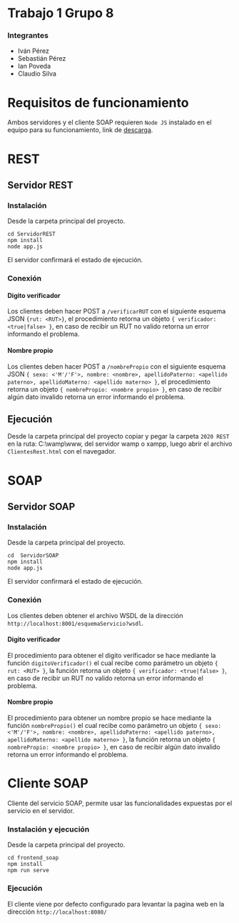 # Trabajo 1 Grupo 8

### Integrantes
- Iván Pérez
- Sebastián Pérez
- Ian Poveda
- Claudio Silva

# Requisitos de funcionamiento
Ambos servidores y el cliente SOAP requieren `Node JS` instalado en el equipo para su funcionamiento, link de [descarga](https://nodejs.org/es/download/).

# REST

## Servidor REST

### Instalación
Desde la carpeta principal del proyecto.
```
cd ServidorREST  
npm install  
node app.js
```
El servidor confirmará el estado de ejecución.
### Conexión

#### Digito verificador
Los clientes deben hacer POST a `/verificarRUT` con el siguiente esquema JSON `{rut: <RUT>}`, el procedimiento retorna un objeto `{ verificador: <true|false> }`, en caso de recibir un RUT no valido retorna un error informando el problema.

#### Nombre propio
Los clientes deben hacer POST a `/nombrePropio` con el siguiente esquema JSON `{ sexo: <'M'/'F'>, nombre: <nombre>, apellidoPaterno: <apellido paterno>, apellidoMaterno: <apellido materno> }`, el procedimiento retorna un objeto `{ nombrePropio: <nombre propio> }`, en caso de recibir algún dato invalido retorna un error informando el problema.

## Ejecución
Desde la carpeta principal del proyecto copiar y pegar la carpeta `2020 REST` en la ruta: C:\wamp\www, del servidor wamp o xampp, luego abrir el archivo `ClientesRest.html` con el navegador.

# SOAP

## Servidor SOAP

### Instalación
Desde la carpeta principal del proyecto.
```
cd  ServidorSOAP  
npm install  
node app.js
```
El servidor confirmará el estado de ejecución.

### Conexión
Los clientes deben obtener el archivo WSDL de la dirección `http://localhost:8001/esquemaServicio?wsdl`.

#### Digito verificador
El procedimiento para obtener el digito verificador se hace mediante la función `digitoVerificador()` el cual recibe como parámetro un objeto `{ rut: <RUT> }`, la función retorna un objeto `{ verificador: <true|false> }`, en caso de recibir un RUT no valido retorna un error informando el problema.

#### Nombre propio
El procedimiento para obtener un nombre propio se hace mediante la función `nombrePropio()` el cual recibe como parámetro un objeto `{ sexo: <'M'/'F'>, nombre: <nombre>, apellidoPaterno: <apellido paterno>, apellidoMaterno: <apellido materno> }`, la función retorna un objeto `{ nombrePropio: <nombre propio> }`, en caso de recibir algún dato invalido retorna un error informando el problema.

# Cliente SOAP
Cliente del servicio SOAP, permite usar las funcionalidades expuestas por el servicio en el servidor.

### Instalación y ejecución
Desde la carpeta principal del proyecto.
```
cd frontend_soap
npm install
npm run serve
```

### Ejecución
El cliente viene por defecto configurado para levantar la pagina web en la dirección `http://localhost:8080/ `

